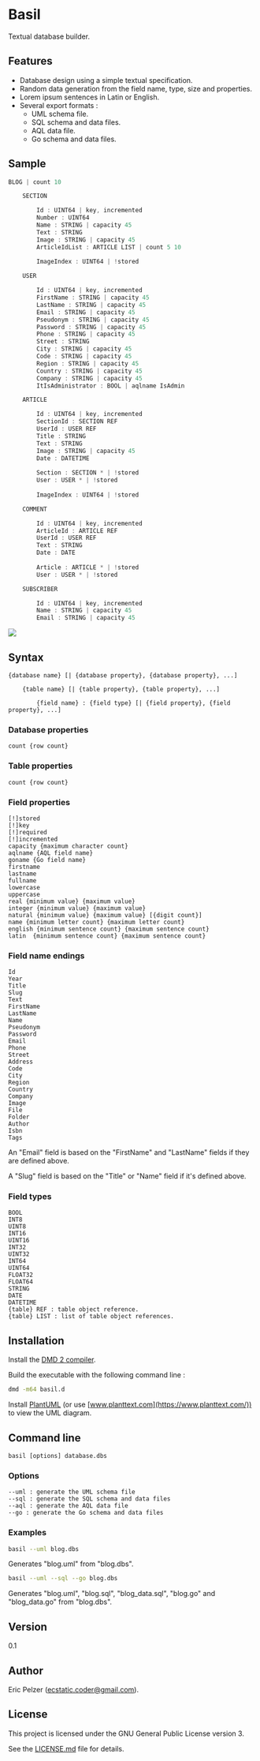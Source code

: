# Basil

Textual database builder.

## Features

* Database design using a simple textual specification.
* Random data generation from the field name, type, size and properties.
* Lorem ipsum sentences in Latin or English.
* Several export formats :
  * UML schema file.
  * SQL schema and data files.
  * AQL data file.
  * Go schema and data files.

## Sample

```cpp
BLOG | count 10

    SECTION

        Id : UINT64 | key, incremented
        Number : UINT64
        Name : STRING | capacity 45
        Text : STRING
        Image : STRING | capacity 45
        ArticleIdList : ARTICLE LIST | count 5 10
        
        ImageIndex : UINT64 | !stored

    USER

        Id : UINT64 | key, incremented
        FirstName : STRING | capacity 45
        LastName : STRING | capacity 45
        Email : STRING | capacity 45
        Pseudonym : STRING | capacity 45
        Password : STRING | capacity 45
        Phone : STRING | capacity 45
        Street : STRING
        City : STRING | capacity 45
        Code : STRING | capacity 45
        Region : STRING | capacity 45
        Country : STRING | capacity 45
        Company : STRING | capacity 45
        ItIsAdministrator : BOOL | aqlname IsAdmin

    ARTICLE

        Id : UINT64 | key, incremented
        SectionId : SECTION REF
        UserId : USER REF
        Title : STRING
        Text : STRING
        Image : STRING | capacity 45
        Date : DATETIME
        
        Section : SECTION * | !stored
        User : USER * | !stored
        
        ImageIndex : UINT64 | !stored

    COMMENT

        Id : UINT64 | key, incremented
        ArticleId : ARTICLE REF
        UserId : USER REF
        Text : STRING
        Date : DATE
        
        Article : ARTICLE * | !stored
        User : USER * | !stored

    SUBSCRIBER

        Id : UINT64 | key, incremented
        Name : STRING | capacity 45
        Email : STRING | capacity 45
```

![](https://github.com/senselogic/BASIL/blob/master/TEST/blog.png)

## Syntax

```
{database name} [| {database property}, {database property}, ...]

    {table name} [| {table property}, {table property}, ...]
    
        {field name} : {field type} [| {field property}, {field property}, ...]
```

### Database properties

```
count {row count}
```

### Table properties

```
count {row count}
```

### Field properties

```
[!]stored
[!]key
[!]required
[!]incremented
capacity {maximum character count}
aqlname {AQL field name}
goname {Go field name}
firstname
lastname
fullname
lowercase
uppercase
real {minimum value} {maximum value}
integer {minimum value} {maximum value}
natural {minimum value} {maximum value} [{digit count}]
name {minimum letter count} {maximum letter count}
english {minimum sentence count} {maximum sentence count}
latin  {minimum sentence count} {maximum sentence count}
```

### Field name endings

```
Id
Year
Title
Slug
Text
FirstName
LastName
Name
Pseudonym
Password
Email
Phone
Street
Address
Code
City
Region
Country
Company
Image
File
Folder
Author
Isbn
Tags
```

An "Email" field is based on the "FirstName" and "LastName" fields if they are defined above.

A "Slug" field is based on the "Title" or "Name" field if it's defined above.

### Field types

```
BOOL
INT8
UINT8
INT16
UINT16
INT32
UINT32
INT64
UINT64
FLOAT32
FLOAT64
STRING
DATE
DATETIME
{table} REF : table object reference.
{table} LIST : list of table object references.
```

## Installation

Install the [DMD 2 compiler](https://dlang.org/download.html).

Build the executable with the following command line :

```bash
dmd -m64 basil.d
```

Install [PlantUML](http://plantuml.com/download) (or use [www.planttext.com](https://www.planttext.com/)) to view the UML diagram.

## Command line

``` 
basil [options] database.dbs
``` 

### Options

``` 
--uml : generate the UML schema file
--sql : generate the SQL schema and data files
--aql : generate the AQL data file
--go : generate the Go schema and data files
``` 

### Examples

```bash
basil --uml blog.dbs
```

Generates "blog.uml" from "blog.dbs".

```bash
basil --uml --sql --go blog.dbs 
```

Generates "blog.uml", "blog.sql", "blog_data.sql", "blog.go" and "blog_data.go" from "blog.dbs".

## Version

0.1

## Author

Eric Pelzer (ecstatic.coder@gmail.com).

## License

This project is licensed under the GNU General Public License version 3.

See the [LICENSE.md](LICENSE.md) file for details.
